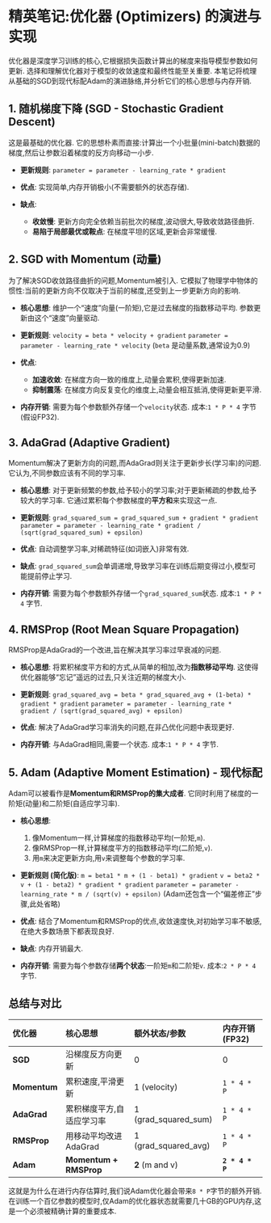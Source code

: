 
# 精英笔记:优化器 (Optimizers) 的演进与实现

优化器是深度学习训练的核心,它根据损失函数计算出的梯度来指导模型参数如何更新. 选择和理解优化器对于模型的收敛速度和最终性能至关重要. 本笔记将梳理从基础的SGD到现代标配Adam的演进脉络,并分析它们的核心思想与内存开销. 

## 1. 随机梯度下降 (SGD - Stochastic Gradient Descent)

这是最基础的优化器. 它的思想朴素而直接:计算出一个小批量(mini-batch)数据的梯度,然后让参数沿着梯度的反方向移动一小步. 

*   **更新规则**:
    `parameter = parameter - learning_rate * gradient`

*   **优点**: 实现简单,内存开销极小(不需要额外的状态存储). 
*   **缺点**:
    *   **收敛慢**: 更新方向完全依赖当前批次的梯度,波动很大,导致收敛路径曲折. 
    *   **易陷于局部最优或鞍点**: 在梯度平坦的区域,更新会非常缓慢. 

## 2. SGD with Momentum (动量)

为了解决SGD收敛路径曲折的问题,Momentum被引入. 它模拟了物理学中物体的惯性:当前的更新方向不仅取决于当前的梯度,还受到上一步更新方向的影响. 

*   **核心思想**: 维护一个“速度”向量(一阶矩),它是过去梯度的指数移动平均. 参数更新由这个“速度”向量驱动. 

*   **更新规则**:
    `velocity = beta * velocity + gradient`
    `parameter = parameter - learning_rate * velocity`
    (`beta` 是动量系数,通常设为0.9)

*   **优点**:
    *   **加速收敛**: 在梯度方向一致的维度上,动量会累积,使得更新加速. 
    *   **抑制震荡**: 在梯度方向反复变化的维度上,动量会相互抵消,使得更新更平滑. 
*   **内存开销**: 需要为每个参数额外存储一个`velocity`状态. 成本:`1 * P * 4` 字节 (假设FP32). 

## 3. AdaGrad (Adaptive Gradient)

Momentum解决了更新方向的问题,而AdaGrad则关注于更新步长(学习率)的问题. 它认为,不同参数应该有不同的学习率. 

*   **核心思想**: 对于更新频繁的参数,给予较小的学习率;对于更新稀疏的参数,给予较大的学习率. 它通过累积每个参数梯度的**平方和**来实现这一点. 

*   **更新规则**:
    `grad_squared_sum = grad_squared_sum + gradient * gradient`
    `parameter = parameter - learning_rate * gradient / (sqrt(grad_squared_sum) + epsilon)`

*   **优点**: 自动调整学习率,对稀疏特征(如词嵌入)非常有效. 
*   **缺点**: `grad_squared_sum`会单调递增,导致学习率在训练后期变得过小,模型可能提前停止学习. 
*   **内存开销**: 需要为每个参数额外存储一个`grad_squared_sum`状态. 成本:`1 * P * 4` 字节. 

## 4. RMSProp (Root Mean Square Propagation)

RMSProp是AdaGrad的一个改进,旨在解决其学习率过早衰减的问题. 

*   **核心思想**: 将累积梯度平方和的方式,从简单的相加,改为**指数移动平均**. 这使得优化器能够“忘记”遥远的过去,只关注近期的梯度大小. 

*   **更新规则**:
    `grad_squared_avg = beta * grad_squared_avg + (1-beta) * gradient * gradient`
    `parameter = parameter - learning_rate * gradient / (sqrt(grad_squared_avg) + epsilon)`

*   **优点**: 解决了AdaGrad学习率消失的问题,在非凸优化问题中表现更好. 
*   **内存开销**: 与AdaGrad相同,需要一个状态. 成本:`1 * P * 4` 字节. 

## 5. Adam (Adaptive Moment Estimation) - 现代标配

Adam可以被看作是**Momentum和RMSProp的集大成者**. 它同时利用了梯度的一阶矩(动量)和二阶矩(自适应学习率). 

*   **核心思想**:
    1.  像Momentum一样,计算梯度的指数移动平均(一阶矩,`m`). 
    2.  像RMSProp一样,计算梯度平方的指数移动平均(二阶矩,`v`). 
    3.  用`m`来决定更新方向,用`v`来调整每个参数的学习率. 

*   **更新规则 (简化版)**:
    `m = beta1 * m + (1 - beta1) * gradient`
    `v = beta2 * v + (1 - beta2) * gradient * gradient`
    `parameter = parameter - learning_rate * m / (sqrt(v) + epsilon)`
    (Adam还包含一个“偏差修正”步骤,此处省略)

*   **优点**: 结合了Momentum和RMSProp的优点,收敛速度快,对初始学习率不敏感,在绝大多数场景下都表现良好. 
*   **缺点**: 内存开销最大. 
*   **内存开销**: 需要为每个参数存储**两个状态**:一阶矩`m`和二阶矩`v`. 成本:`2 * P * 4` 字节. 

## 总结与对比

| 优化器 | 核心思想 | 额外状态/参数 | 内存开销(FP32) |
| :--- | :--- | :--- | :--- |
| **SGD** | 沿梯度反方向更新 | 0 | 0 |
| **Momentum** | 累积速度,平滑更新 | 1 (velocity) | `1 * 4 * P` |
| **AdaGrad** | 累积梯度平方,自适应学习率 | 1 (grad_squared_sum) | `1 * 4 * P` |
| **RMSProp** | 用移动平均改进AdaGrad | 1 (grad_squared_avg) | `1 * 4 * P` |
| **Adam** | **Momentum + RMSProp** | **2** (m and v) | **`2 * 4 * P`** |

这就是为什么在进行内存估算时,我们说Adam优化器会带来`8 * P`字节的额外开销. 在训练一个百亿参数的模型时,仅Adam的优化器状态就需要几十GB的GPU内存,这是一个必须被精确计算的重要成本. 
